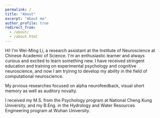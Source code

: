 ```yaml
---
permalink: /
title: "About"
excerpt: "About me"
author_profile: true
redirect_from: 
  - /about/
  - /about.html
---
```

Hi! I'm Wei-Ming Li, a research assistant at the Institute of Neuroscience at Chinese Academic of Science. I'm an enthusiastic learner and always curious and excited to learn something new. I have received stringent education and training on experimental psychology and cognitive neuroscience, and now I am tryinng to develop my ability in the field of computational neuroscience.

My prvious researches focused on alpha neurofeedback, visual short memory as well as auditory novalty. 

I received my M.S. from the Psychology program at National Cheng Kung University, and my B.Eng. in the Hydrology and Water Resources Engineering program at Wuhan University.
